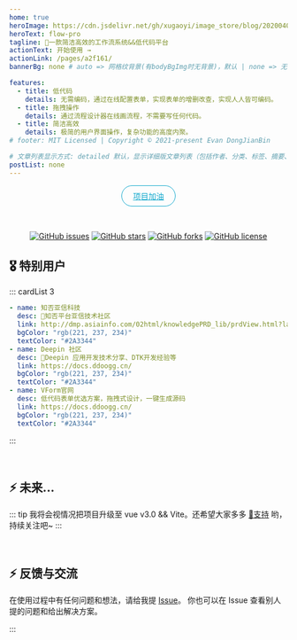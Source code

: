 ```yaml
---
home: true
heroImage: https://cdn.jsdelivr.net/gh/xugaoyi/image_store/blog/20200409124835.png
heroText: flow-pro
tagline: 🚀一款简洁高效的工作流系统&&低代码平台
actionText: 开始使用 →
actionLink: /pages/a2f161/
bannerBg: none # auto => 网格纹背景(有bodyBgImg时无背景)，默认 | none => 无 | '大图地址' | background: 自定义背景样式       提示：如发现文本颜色不适应你的背景时可以到palette.styl修改$bannerTextColor变量

features:
  - title: 低代码
    details: 无需编码，通过在线配置表单，实现表单的增删改查，实现人人皆可编码。
  - title: 拖拽操作
    details: 通过流程设计器在线画流程，不需要写任何代码。
  - title: 简洁高效
    details: 极简的用户界面操作，复杂功能的高度内聚。
# footer: MIT Licensed | Copyright © 2021-present Evan DongJianBin

# 文章列表显示方式: detailed 默认，显示详细版文章列表（包括作者、分类、标签、摘要、分页等）| simple => 显示简约版文章列表（仅标题和日期）| none 不显示文章列表
postList: none
---
```


<p align="center">
<a class="become-sponsor" href="/pages/1b12ed/#成为赞助商">项目加油</a>
</p>

<style>
  .become-sponsor{
    padding: 8px 20px;
    display: inline-block;
    color: #11a8cd;
    border-radius: 30px;
    box-sizing: border-box;
    border: 1px solid #11a8cd;
  }
  </style>

<br/>
<p align="center">
  <a href="https://github.com/dong-jianbin/flow-pro/issues" target="_blank"><img src="https://img.shields.io/github/issues/dong-jianbin/flow-pro" alt="GitHub issues" class="no-zoom"></a>
  <a href="https://github.com/dong-jianbin/flow-pro/stargazers" target="_blank"><img src='https://img.shields.io/github/stars/dong-jianbin/flow-pro' alt='GitHub stars' class="no-zoom"></a>
  <a href="ttps://github.com/dong-jianbin/flow-pro/network" target="_blank"><img src='https://img.shields.io/github/forks/dong-jianbin/flow-pro' alt='GitHub forks' class="no-zoom"></a>
  <a href="https://github.com/dong-jianbin/flow-pro/blob/main/LICENSE" target="_blank"><img src="https://img.shields.io/github/license/dong-jianbin/flow-pro" alt="GitHub license" class="no-zoom"></a>
</p>

## 🎖 特别用户

::: cardList 3

```yaml
- name: 知否亚信科技
  desc: 🚀知否平台亚信技术社区
  link: http://dmp.asiainfo.com/02html/knowledgePRD_lib/prdView.html?labelName=view
  bgColor: "rgb(221, 237, 234)"
  textColor: "#2A3344"
- name: Deepin 社区
  desc: 🚀Deepin 应用开发技术分享、DTK开发经验等
  link: https://docs.ddoogg.cn/
  bgColor: "rgb(221, 237, 234)"
  textColor: "#2A3344"
- name: VForm官网
  desc: 低代码表单优选方案，拖拽式设计，一键生成源码
  link: https://docs.ddoogg.cn/
  bgColor: "rgb(221, 237, 234)"
  textColor: "#2A3344"
```

:::

<br/>

## ⚡️ 未来...

::: tip
我将会视情况把项目升级至 vue v3.0 && Vite。还希望大家多多 [:sparkling_heart:支持](/pages/1b12ed/) 哟，持续关注吧~
:::

<br/> 

## ⚡ 反馈与交流

在使用过程中有任何问题和想法，请给我提 [Issue](https://github.com/dong-jianbin/flow-pro/issues)。
你也可以在 Issue 查看别人提的问题和给出解决方案。

:::
<Vssue :options="{ locale: 'zh' }"/>